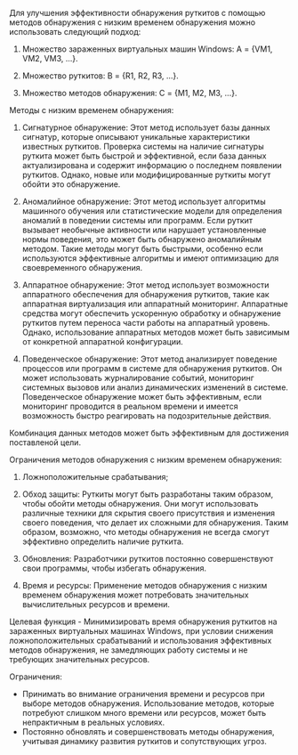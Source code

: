 <!-- Множество целевых машин Windows - {v1, v2, ... , vn}
Множество руткитов - {r1, r2, ... , rn}
Множество методов обнаружения - {m1, m2, m3, ... , mn}


План выполнения задач:

1. Собрать перечень руткитов с соответствующих сайтов, предоставляющие их в ознакомительных целях;
1. Подготовить лабораторные стенды (виртуальные машины с ОС Windows), где будут проведены эксперименты;
1. Провести эксперименты, связанные с использованием различных методов обнаружения руткитов на лабораторных стендах;
1. Результаты экспериментов (успех/неуспех) будут занесены в сравнительную таблицу, составленную путем проверки нулевой гипотезы: каждый из методов успешно обнаруживает руткит.  -->


Для улучшения эффективности обнаружения руткитов с помощью методов обнаружения с низким временем обнаружения можно использовать следующий подход:

1. Множество зараженных виртуальных машин Windows: A = {VM1, VM2, VM3, ...}.

2. Множество руткитов: B = {R1, R2, R3, ...}.

3. Множество методов обнаружения: C = {M1, M2, M3, ...}.


Методы с низким временем обнаружения:

1. Сигнатурное обнаружение: Этот метод использует базы данных сигнатур, которые описывают уникальные характеристики известных руткитов. Проверка системы на наличие сигнатуры руткита может быть быстрой и эффективной, если база данных актуализирована и содержит информацию о последнем появлении руткитов. Однако, новые или модифицированные руткиты могут обойти это обнаружение.

2. Аномалийное обнаружение: Этот метод использует алгоритмы машинного обучения или статистические модели для определения аномалий в поведении системы или программ. Если руткит вызывает необычные активности или нарушает установленные нормы поведения, это может быть обнаружено аномалийным методом. Такие методы могут быть быстрыми, особенно если используются эффективные алгоритмы и имеют оптимизацию для своевременного обнаружения.

3. Аппаратное обнаружение: Этот метод использует возможности аппаратного обеспечения для обнаружения руткитов, такие как аппаратная виртуализация или аппаратный мониторинг. Аппаратные средства могут обеспечить ускоренную обработку и обнаружение руткитов путем переноса части работы на аппаратный уровень. Однако, использование аппаратных методов может быть зависимым от конкретной аппаратной конфигурации.

4. Поведенческое обнаружение: Этот метод анализирует поведение процессов или программ в системе для обнаружения руткитов. Он может использовать журналирование событий, мониторинг системных вызовов или анализ динамических изменений в системе. Поведенческое обнаружение может быть эффективным, если мониторинг проводится в реальном времени и имеется возможность быстро реагировать на подозрительные действия.

Комбинация данных методов может быть эффективным для достижения поставленой цели.


Ограничения методов обнаружения с низким временем обнаружения:

1. Ложноположительные срабатывания;

2. Обход защиты: Руткиты могут быть разработаны таким образом, чтобы обойти методы обнаружения. Они могут использовать различные техники для скрытия своего присутствия и изменения своего поведения, что делает их сложными для обнаружения. Таким образом, возможно, что методы обнаружения не всегда смогут эффективно определить наличие руткита.

3. Обновления: Разработчики руткитов постоянно совершенствуют свои программы, чтобы избегать обнаружения.

4. Время и ресурсы: Применение методов обнаружения с низким временем обнаружения может потребовать значительных вычислительных ресурсов и времени.


Целевая функция - Минимизировать время обнаружения руткитов на зараженных виртуальных машинах Windows, при условии снижения ложноположительных срабатываний и использования эффективных методов обнаружения, не замедляющих работу системы и не требующих значительных ресурсов.

Ограничения:
- Принимать во внимание ограничения времени и ресурсов при выборе методов обнаружения. Использование методов, которые потребуют слишком много времени или ресурсов, может быть непрактичным в реальных условиях.
- Постоянно обновлять и совершенствовать методы обнаружения, учитывая динамику развития руткитов и сопутствующих угроз.
